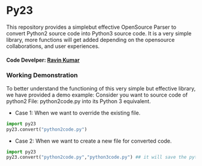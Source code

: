 # Py23
This repository provides a simplebut effective OpenSource Parser to convert Python2 source code into Python3 source code. It is a very simple library, more functions will get added depending on the opensource collaborations, and user experiences.

#### Code Develper: [Ravin Kumar](https://mr-ravin.github.io)

### Working Demonstration

To better understand the functioning of this very simple but effective library, we have provided a demo example:
Consider you want to source code of python2 File: python2code.py into its Python 3 equivalent.

- Case 1: When we want to override the existing file.
```python
import py23
py23.convert("python2code.py")
```
- Case 2: When we want to create a new file for converted code.
```python
import py23
py23.convert("python2code.py","python3code.py") ## it will save the python3 equivalent code into python3code.py file.
```
